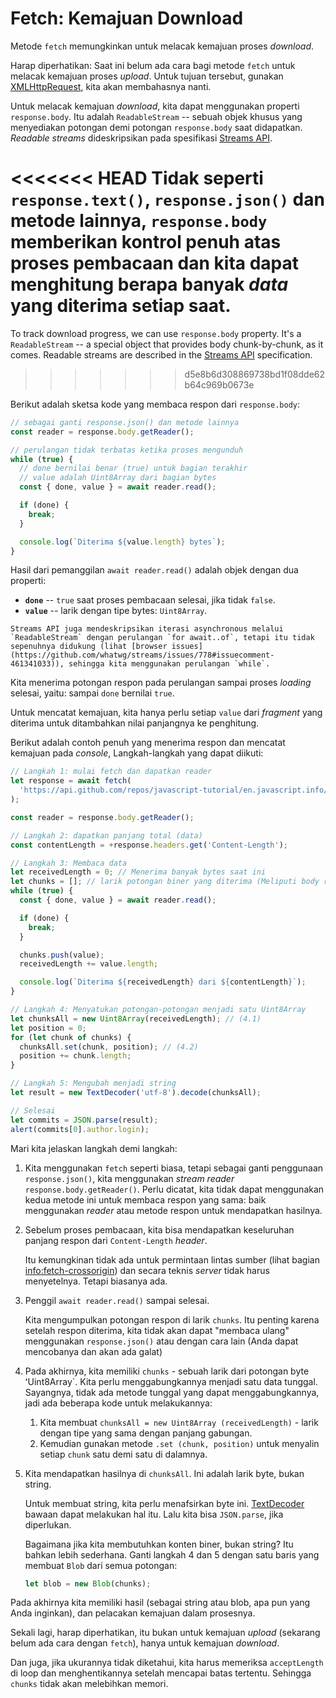 # Fetch: Kemajuan Download

Metode `fetch` memungkinkan untuk melacak kemajuan proses _download_.

Harap diperhatikan: Saat ini belum ada cara bagi metode `fetch` untuk melacak kemajuan proses _upload_. Untuk tujuan tersebut, gunakan [XMLHttpRequest](info:xmlhttprequest), kita akan membahasnya nanti.

Untuk melacak kemajuan _download_, kita dapat menggunakan properti `response.body`. Itu adalah `ReadableStream` -- sebuah objek khusus yang menyediakan potongan demi potongan `response.body` saat didapatkan. _Readable streams_ dideskripsikan pada spesifikasi [Streams API](https://streams.spec.whatwg.org/#rs-class).

<<<<<<< HEAD
Tidak seperti `response.text()`, `response.json()` dan metode lainnya, `response.body` memberikan kontrol penuh atas proses pembacaan dan kita dapat menghitung berapa banyak _data_ yang diterima setiap saat.
=======
To track download progress, we can use `response.body` property. It's a `ReadableStream` -- a special object that provides body chunk-by-chunk, as it comes. Readable streams are described in the [Streams API](https://streams.spec.whatwg.org/#rs-class) specification.
>>>>>>> d5e8b6d308869738bd1f08dde62b64c969b0673e

Berikut adalah sketsa kode yang membaca respon dari `response.body`:

```js
// sebagai ganti response.json() dan metode lainnya
const reader = response.body.getReader();

// perulangan tidak terbatas ketika proses mengunduh
while (true) {
  // done bernilai benar (true) untuk bagian terakhir
  // value adalah Uint8Array dari bagian bytes
  const { done, value } = await reader.read();

  if (done) {
    break;
  }

  console.log(`Diterima ${value.length} bytes`);
}
```

Hasil dari pemanggilan `await reader.read()` adalah objek dengan dua properti:

- **`done`** -- `true` saat proses pembacaan selesai, jika tidak `false`.
- **`value`** -- larik dengan tipe bytes: `Uint8Array`.

```smart
Streams API juga mendeskripsikan iterasi asynchronous melalui `ReadableStream` dengan perulangan `for await..of`, tetapi itu tidak sepenuhnya didukung (lihat [browser issues](https://github.com/whatwg/streams/issues/778#issuecomment-461341033)), sehingga kita menggunakan perulangan `while`.
```

Kita menerima potongan respon pada perulangan sampai proses _loading_ selesai, yaitu: sampai `done` bernilai `true`.

Untuk mencatat kemajuan, kita hanya perlu setiap `value` dari _fragment_ yang diterima untuk ditambahkan nilai panjangnya ke penghitung.

Berikut adalah contoh penuh yang menerima respon dan mencatat kemajuan pada _console_, Langkah-langkah yang dapat diikuti:

```js run async
// Langkah 1: mulai fetch dan dapatkan reader
let response = await fetch(
  'https://api.github.com/repos/javascript-tutorial/en.javascript.info/commits?per_page=100'
);

const reader = response.body.getReader();

// Langkah 2: dapatkan panjang total (data)
const contentLength = +response.headers.get('Content-Length');

// Langkah 3: Membaca data
let receivedLength = 0; // Menerima banyak bytes saat ini
let chunks = []; // larik potongan biner yang diterima (Meliputi body respon)
while (true) {
  const { done, value } = await reader.read();

  if (done) {
    break;
  }

  chunks.push(value);
  receivedLength += value.length;

  console.log(`Diterima ${receivedLength} dari ${contentLength}`);
}

// Langkah 4: Menyatukan potongan-potongan menjadi satu Uint8Array
let chunksAll = new Uint8Array(receivedLength); // (4.1)
let position = 0;
for (let chunk of chunks) {
  chunksAll.set(chunk, position); // (4.2)
  position += chunk.length;
}

// Langkah 5: Mengubah menjadi string
let result = new TextDecoder('utf-8').decode(chunksAll);

// Selesai
let commits = JSON.parse(result);
alert(commits[0].author.login);
```

Mari kita jelaskan langkah demi langkah:

1. Kita menggunakan `fetch` seperti biasa, tetapi sebagai ganti penggunaan `response.json()`, kita menggunakan _stream reader_ `response.body.getReader()`.
   Perlu dicatat, kita tidak dapat menggunakan kedua metode ini untuk membaca respon yang sama: baik menggunakan _reader_ atau metode respon untuk mendapatkan hasilnya.

2. Sebelum proses pembacaan, kita bisa mendapatkan keseluruhan panjang respon dari `Content-Length` _header_.

   Itu kemungkinan tidak ada untuk permintaan lintas sumber (lihat bagian <info:fetch-crossorigin>) dan secara teknis _server_ tidak harus menyetelnya. Tetapi biasanya ada.

3. Penggil `await reader.read()` sampai selesai.

   Kita mengumpulkan potongan respon di larik `chunks`. Itu penting karena setelah respon diterima, kita tidak akan dapat "membaca ulang" menggunakan `response.json()` atau dengan cara lain (Anda dapat mencobanya dan akan ada galat)

4. Pada akhirnya, kita memiliki `chunks` - sebuah larik dari potongan byte ʻUint8Array`. Kita perlu menggabungkannya menjadi satu data tunggal. Sayangnya, tidak ada metode tunggal yang dapat menggabungkannya, jadi ada beberapa kode untuk melakukannya:
   1. Kita membuat `chunksAll = new Uint8Array (receivedLength)` - larik dengan tipe yang sama dengan panjang gabungan.
   2. Kemudian gunakan metode `.set (chunk, position)` untuk menyalin setiap `chunk` satu demi satu di dalamnya.
5. Kita mendapatkan hasilnya di `chunksAll`. Ini adalah larik byte, bukan string.

   Untuk membuat string, kita perlu menafsirkan byte ini. [TextDecoder](info:text-decoder) bawaan dapat melakukan hal itu. Lalu kita bisa `JSON.parse`, jika diperlukan.

   Bagaimana jika kita membutuhkan konten biner, bukan string? Itu bahkan lebih sederhana. Ganti langkah 4 dan 5 dengan satu baris yang membuat `Blob` dari semua potongan:

   ```js
   let blob = new Blob(chunks);
   ```

Pada akhirnya kita memiliki hasil (sebagai string atau blob, apa pun yang Anda inginkan), dan pelacakan kemajuan dalam prosesnya.

Sekali lagi, harap diperhatikan, itu bukan untuk kemajuan _upload_ (sekarang belum ada cara dengan `fetch`), hanya untuk kemajuan _download_.

Dan juga, jika ukurannya tidak diketahui, kita harus memeriksa `acceptLength` di loop dan menghentikannya setelah mencapai batas tertentu. Sehingga `chunks` tidak akan melebihkan memori.